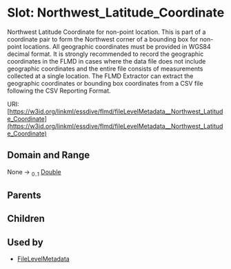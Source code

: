 
# Slot: Northwest_Latitude_Coordinate


Northwest Latitude Coordinate for non-point location. This is part of a coordinate pair to form the Northwest corner of a bounding box for non-point locations. All geographic coordinates must be provided in WGS84 decimal format. It is strongly recommended to record the geographic coordinates in the FLMD in cases where the data file does not include geographic coordinates and the entire file consists of measurements collected at a single location. The FLMD Extractor can extract the geographic coordinates or bounding box coordinates from a CSV file following the CSV Reporting Format.

URI: [https://w3id.org/linkml/essdive/flmd/fileLevelMetadata__Northwest_Latitude_Coordinate](https://w3id.org/linkml/essdive/flmd/fileLevelMetadata__Northwest_Latitude_Coordinate)


## Domain and Range

None &#8594;  <sub>0..1</sub> [Double](types/Double.md)

## Parents


## Children


## Used by

 * [FileLevelMetadata](FileLevelMetadata.md)
